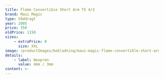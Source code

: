 ```yaml
---
title: Flame Convertibie Short Arm TX 4/3
brand: Maui Magic
type: Våddragt
year: 2005
price: 350
oldPrice: 1150
sizes:
    - extraPrice: 0
      size: XXL
image: /productImages/bekladning/maui-magic-flame-convertible-short-arm-2005-1.jpg
details:
    - label: Neopren
      value: 4mm / 3mm
content: >-
---
```

